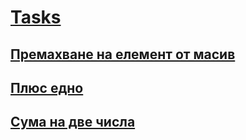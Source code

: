 # [Tasks](https://www.hackerrank.com/contests/sem1/challenges)
## [Премахване на елемент от масив](https://www.hackerrank.com/contests/sem1/challenges/challenge-4983/submissions/code/1383516854)
## [Плюс едно](https://www.hackerrank.com/contests/sem1/challenges/challenge-4985/submissions/code/1383517096)
## [Сума на две числа](https://www.hackerrank.com/contests/sem1/challenges/1-672/submissions/code/1387472762)
